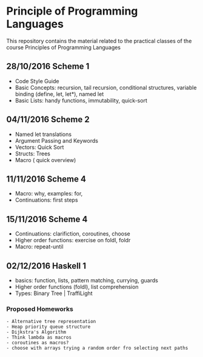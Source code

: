 # Principle of Programming Languages

This repository contains the material related to the practical classes of the course Principles of Programming Languages 

## 28/10/2016 Scheme 1
- Code Style Guide
- Basic Concepts: recursion, tail recursion, conditional structures, variable binding (define, let, let*), named let
- Basic Lists: handy functions, immutability, quick-sort

## 04/11/2016 Scheme 2
- Named let translations
- Argument Passing and Keywords
- Vectors: Quick Sort
- Structs: Trees
- Macro ( quick overview)

## 11/11/2016 Scheme 4
- Macro: why, examples: for, 
- Continuations: first steps

## 15/11/2016 Scheme 4
- Continuations: clarifiction, coroutines, choose
- Higher order functions: exercise on foldl, foldr
- Macro: repeat-until

## 02/12/2016 Haskell 1
- basics: function, lists, pattern matching, currying, guards 
- Higher order functions (foldl), list comprehension 
- Types: Binary Tree | TraffiLight

### Proposed Homeworks
	- Alternative tree representation
	- Heap priority queue structure
	- Dijkstra's Algorithm
	- Think lambda as macros
	- coroutines as macros?
	- choose with arrays trying a random order fro selecting next paths
	
